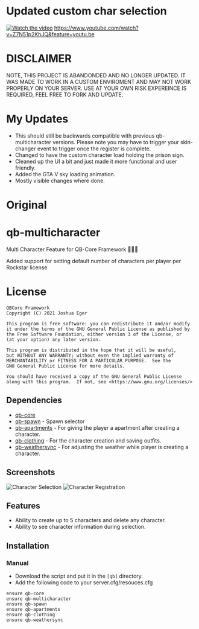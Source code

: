 # Updated custom char selection
[![Watch the video](https://img.youtube.com/vi/Z7N51p2KhJQ/maxresdefault.jpg)](https://youtu.be/Z7N51p2KhJQ)
https://www.youtube.com/watch?v=Z7N51p2KhJQ&feature=youtu.be

# DISCLAIMER
NOTE, THIS PROJECT IS ABANDONDED AND NO LONGER UPDATED. IT WAS MADE TO WORK IN A CUSTOM ENVIROMENT AND MAY NOT WORK PROPERLY ON YOUR SERVER. USE AT YOUR OWN RISK EXPEREINCE IS REQUIRED, FEEL FREE TO FORK AND UPDATE.

# My Updates
- This should still be backwards compatible with previous qb-multicharacter versions. Please note you may have to trigger your skin-changer event to trigger once the register is complete.
- Changed to have the custom character load holding the prison sign.
- Cleaned up the UI a bit and just made it more functional and user friendly.
- Added the GTA V sky loading animation.
- Mostly visible changes where done.

# Original
# qb-multicharacter

Multi Character Feature for QB-Core Framework :people_holding_hands:

Added support for setting default number of characters per player per Rockstar license

# License

    QBCore Framework
    Copyright (C) 2021 Joshua Eger

    This program is free software: you can redistribute it and/or modify
    it under the terms of the GNU General Public License as published by
    the Free Software Foundation, either version 3 of the License, or
    (at your option) any later version.

    This program is distributed in the hope that it will be useful,
    but WITHOUT ANY WARRANTY; without even the implied warranty of
    MERCHANTABILITY or FITNESS FOR A PARTICULAR PURPOSE.  See the
    GNU General Public License for more details.

    You should have received a copy of the GNU General Public License
    along with this program.  If not, see <https://www.gnu.org/licenses/>


## Dependencies
- [qb-core](https://github.com/qbcore-framework/qb-core)
- [qb-spawn](https://github.com/qbcore-framework/qb-spawn) - Spawn selector
- [qb-apartments](https://github.com/qbcore-framework/qb-apartments) - For giving the player a apartment after creating a character.
- [qb-clothing](https://github.com/qbcore-framework/qb-clothing) - For the character creation and saving outfits.
- [qb-weathersync](https://github.com/qbcore-framework/qb-weathersync) - For adjusting the weather while player is creating a character.

## Screenshots
![Character Selection](https://cdn.discordapp.com/attachments/934470871333105674/1014215694394589294/unknown.png)
![Character Registration](https://cdn.discordapp.com/attachments/934470871333105674/1014215687700488304/unknown.png)

## Features
- Ability to create up to 5 characters and delete any character.
- Ability to see character information during selection.

## Installation
### Manual
- Download the script and put it in the `[qb]` directory.
- Add the following code to your server.cfg/resouces.cfg
```
ensure qb-core
ensure qb-multicharacter
ensure qb-spawn
ensure qb-apartments
ensure qb-clothing
ensure qb-weathersync
```
